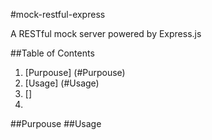 #mock-restful-express

A RESTful mock server powered by Express.js

##Table of Contents

1. [Purpouse] (#Purpouse)
2. [Usage] (#Usage)
3. []
4. 

##Purpouse
##Usage
